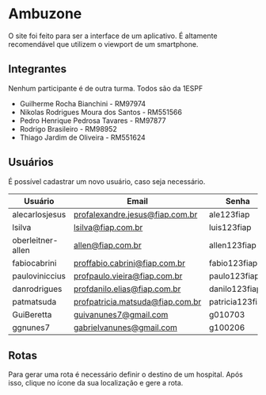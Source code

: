 # Ambuzone
O site foi feito para ser a interface de um aplicativo. É altamente recomendável que utilizem o viewport de um smartphone.

## Integrantes
Nenhum participante é de outra turma. Todos são da 1ESPF
- Guilherme Rocha Bianchini - RM97974
- Nikolas Rodrigues Moura dos Santos - RM551566 
- Pedro Henrique Pedrosa Tavares - RM97877
- Rodrigo Brasileiro - RM98952
- Thiago Jardim de Oliveira - RM551624

## Usuários
É possível cadastrar um novo usuário, caso seja necessário.

 Usuário              | Email                                | Senha           |
| ------------------- | ------------------------------------ | --------------- |
| alecarlosjesus      | profalexandre.jesus@fiap.com.br      | ale123fiap      |
| lsilva              | lsilva@fiap.com.br                   | luis123fiap     |
| oberleitner-allen   | allen@fiap.com.br                    | allen123fiap    |
| fabiocabrini        | proffabio.cabrini@fiap.com.br        | fabio123fiap    |
| pauloviniccius      | profpaulo.vieira@fiap.com.br         | paulo123fiap    |
| danrodrigues        | profdanilo.elias@fiap.com.br         | danilo123fiap   |
| patmatsuda          | profpatricia.matsuda@fiap.com.br     | patricia123fiap |
| GuiBeretta          | guivanunes7@gmail.com                | g010703         |
| ggnunes7            | gabrielvanunes@gmail.com             | g100206         |

## Rotas
Para gerar uma rota é necessário definir o destino de um hospital. Após isso, clique no ícone da sua localização e gere a rota.
